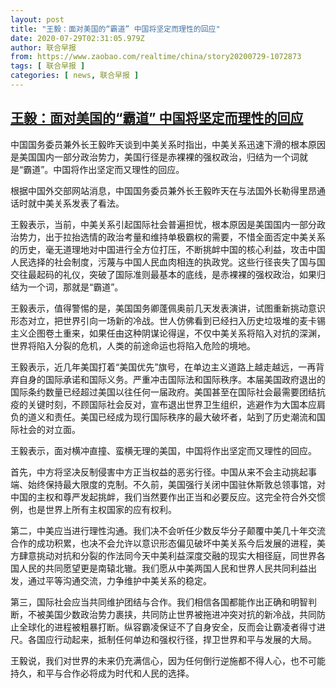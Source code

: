 ```yaml
---
layout: post
title: "王毅：面对美国的“霸道” 中国将坚定而理性的回应"
date: 2020-07-29T02:31:05.979Z
author: 联合早报
from: https://www.zaobao.com/realtime/china/story20200729-1072873
tags: [ 联合早报 ]
categories: [ news, 联合早报 ]
---
```

<!--1596015000000-->
[王毅：面对美国的“霸道” 中国将坚定而理性的回应](https://www.zaobao.com/realtime/china/story20200729-1072873)
------

<div>
<p>中国国务委员兼外长王毅昨天谈到中美关系时指出，中美关系迅速下滑的根本原因是美国国内一部分政治势力，美国行径是赤裸裸的强权政治，归结为一个词就是“霸道”。中国将作出坚定而又理性的回应。</p><p>根据中国外交部网站消息，中国国务委员兼外长王毅昨天在与法国外长勒得里昂通话时就中美关系发表了看法。</p><p>王毅表示，当前，中美关系引起国际社会普遍担忧，根本原因是美国国内一部分政治势力，出于拉抬选情的政治考量和维持单极霸权的需要，不惜全面否定中美关系的历史，毫无道理地对中国进行全方位打压，不断挑衅中国的核心利益，攻击中国人民选择的社会制度，污蔑与中国人民血肉相连的执政党。这些行径丧失了国与国交往最起码的礼仪，突破了国际准则最基本的底线，是赤裸裸的强权政治，如果归结为一个词，那就是“霸道”。</p><section id="imu"><div id="dfp-ad-imu1-wrapper" class="dfp-tag-wrapper"><div id="dfp-ad-imu1" class="dfp-tag-wrapper"></div></div></section><p>王毅表示，值得警惕的是，美国国务卿蓬佩奥前几天发表演讲，试图重新挑动意识形态对立，把世界引向一场新的冷战。世人仿佛看到已经扫入历史垃圾堆的麦卡锡主义企图卷土重来，如果任由这种阴谋论得逞，不仅中美关系将陷入对抗的深渊，世界将陷入分裂的危机，人类的前途命运也将陷入危险的境地。</p><p>王毅表示，近几年美国打着“美国优先”旗号，在单边主义道路上越走越远，一再背弃自身的国际承诺和国际义务。严重冲击国际法和国际秩序。本届美国政府退出的国际条约数量已经超过美国以往任何一届政府。美国甚至在国际社会最需要团结抗疫的关键时刻，不顾国际社会反对，宣布退出世界卫生组织，逃避作为大国本应肩负的道义和责任。美国已经成为现行国际秩序的最大破坏者，站到了历史潮流和国际社会的对立面。</p><p>王毅表示，面对横冲直撞、蛮横无理的美国，中国将作出坚定而又理性的回应。</p><p>首先，中方将坚决反制侵害中方正当权益的恶劣行径。中国从来不会主动挑起事端、始终保持最大限度的克制。不久前，美国强行关闭中国驻休斯敦总领事馆，对中国的主权和尊严发起挑衅，我们当然要作出正当和必要反应。这完全符合外交惯例，也是世界上所有主权国家的应有权利。</p><div id="innity-in-post"></div><div id="dfp-ad-midarticlespecial-wrapper" class="dfp-tag-wrapper"><div id="dfp-ad-midarticlespecial" class="dfp-tag-wrapper"></div></div><p>第二，中美应当进行理性沟通。我们决不会听任少数反华分子颠覆中美几十年交流合作的成功积累，也决不会允许以意识形态偏见破坏中美关系今后发展的进程，美方肆意挑动对抗和分裂的作法同今天中美利益深度交融的现实大相径庭，同世界各国人民的共同愿望更是南辕北辙。我们愿从中美两国人民和世界人民共同利益出发，通过平等沟通交流，力争维护中美关系的稳定。</p><p>第三，国际社会应当共同维护团结与合作。我们相信各国都能作出正确和明智判断，不被美国少数政治势力裹挟，共同防止世界被拖进冲突对抗的新冷战，共同防止全球化的进程被粗暴打断。纵容霸凌保证不了自身安全，反而会让霸凌者得寸进尺。各国应行动起来，抵制任何单边和强权行径，捍卫世界和平与发展的大局。</p><p>王毅说，我们对世界的未来仍充满信心，因为任何倒行逆施都不得人心，也不可能持久，和平与合作必将成为时代和人民的选择。</p>
</div>
